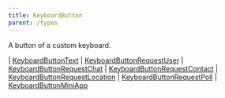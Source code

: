 ```yaml
---
title: KeyboardButton
parent: /types
---
```


A button of a custom keyboard.

<div class="font-mono whitespace-pre"><span class="opacity-50">|</span> <a href="/gh/types/keyboardbuttontext"  >KeyboardButtonText</a>
<span class="opacity-50">|</span> <a href="/gh/types/keyboardbuttonrequestuser"  >KeyboardButtonRequestUser</a>
<span class="opacity-50">|</span> <a href="/gh/types/keyboardbuttonrequestchat"  >KeyboardButtonRequestChat</a>
<span class="opacity-50">|</span> <a href="/gh/types/keyboardbuttonrequestcontact"  >KeyboardButtonRequestContact</a>
<span class="opacity-50">|</span> <a href="/gh/types/keyboardbuttonrequestlocation"  >KeyboardButtonRequestLocation</a>
<span class="opacity-50">|</span> <a href="/gh/types/keyboardbuttonrequestpoll"  >KeyboardButtonRequestPoll</a>
<span class="opacity-50">|</span> <a href="/gh/types/keyboardbuttonminiapp"  >KeyboardButtonMiniApp</a></div>

